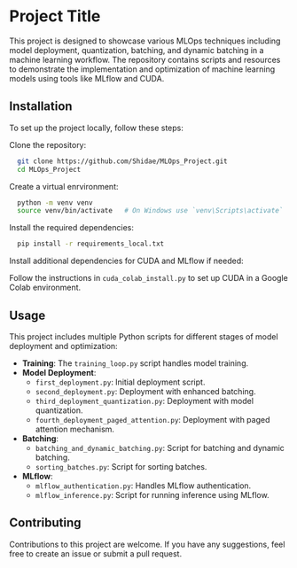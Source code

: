 
# Project Title

This project is designed to showcase various MLOps techniques including model deployment, quantization, batching, and dynamic batching in a machine learning workflow. The repository contains scripts and resources to demonstrate the implementation and optimization of machine learning models using tools like MLflow and CUDA.



## Installation

To set up the project locally, follow these steps:

Clone the repository:

```bash 
  git clone https://github.com/Shidae/MLOps_Project.git
  cd MLOps_Project

```
Create a virtual enrvironment:
```bash
  python -m venv venv
  source venv/bin/activate   # On Windows use `venv\Scripts\activate`
```
Install the required dependencies:
```bash
  pip install -r requirements_local.txt

```
Install additional dependencies for CUDA and MLflow if needed:

Follow the instructions in ```cuda_colab_install.py``` to set up CUDA in a Google Colab environment.

    
## Usage

This project includes multiple Python scripts for different stages of model deployment and optimization:

- **Training**: The `training_loop.py` script handles model training.
- **Model Deployment**:
  - `first_deployment.py`: Initial deployment script.
  - `second_deployment.py`: Deployment with enhanced batching.
  - `third_deployment_quantization.py`: Deployment with model quantization.
  - `fourth_deployment_paged_attention.py`: Deployment with paged attention mechanism.
- **Batching**:
  - `batching_and_dynamic_batching.py`: Script for batching and dynamic batching.
  - `sorting_batches.py`: Script for sorting batches.
- **MLflow**:
  - `mlflow_authentication.py`: Handles MLflow authentication.
  - `mlflow_inference.py`: Script for running inference using MLflow.

## Contributing

Contributions to this project are welcome. If you have any suggestions, feel free to create an issue or submit a pull request.
